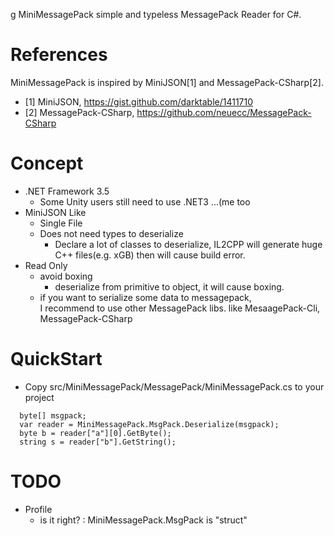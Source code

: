 g MiniMessagePack
simple and typeless MessagePack Reader for C#. 

# References

MiniMessagePack is inspired by MiniJSON[1] and MessagePack-CSharp[2].

* [1] MiniJSON, https://gist.github.com/darktable/1411710
* [2] MessagePack-CSharp, https://github.com/neuecc/MessagePack-CSharp

# Concept

* .NET Framework 3.5
    * Some Unity users still need to use .NET3 ...(me too
* MiniJSON Like
    * Single File
    * Does not need types to deserialize
    	* Declare a lot of classes to deserialize, IL2CPP will generate huge C++ files(e.g. xGB) then will cause build error.
* Read Only
    * avoid boxing
    	* deserialize from primitive to object, it will cause boxing.
    * if you want to serialize some data to messagepack,<br>
      I recommend to use other MessagePack libs. like MesaagePack-Cli, MessagePack-CSharp

# QuickStart

* Copy src/MiniMessagePack/MessagePack/MiniMessagePack.cs to your project

```
  byte[] msgpack;
  var reader = MiniMessagePack.MsgPack.Deserialize(msgpack);
  byte b = reader["a"][0].GetByte();
  string s = reader["b"].GetString();
```

# TODO

* Profile
    * is it right? : MiniMessagePack.MsgPack is "struct"
